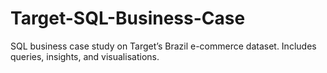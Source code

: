# Target-SQL-Business-Case
SQL business case study on Target’s Brazil e-commerce dataset. Includes queries, insights, and visualisations.
